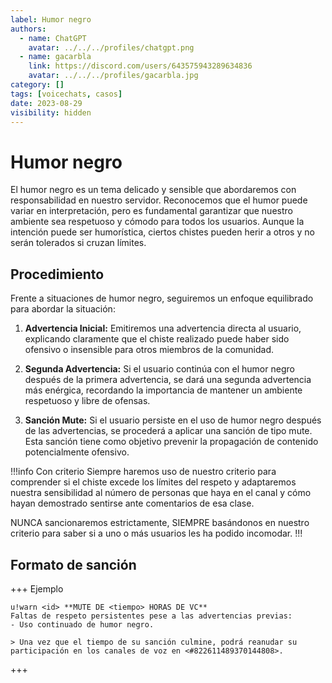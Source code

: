 ```yaml
---
label: Humor negro
authors:
  - name: ChatGPT
    avatar: ../../../profiles/chatgpt.png
  - name: gacarbla
    link: https://discord.com/users/643575943289634836
    avatar: ../../../profiles/gacarbla.jpg
category: []
tags: [voicechats, casos]
date: 2023-08-29
visibility: hidden
---
```


# Humor negro
El humor negro es un tema delicado y sensible que abordaremos con responsabilidad en nuestro servidor. Reconocemos que el humor puede variar en interpretación, pero es fundamental garantizar que nuestro ambiente sea respetuoso y cómodo para todos los usuarios. Aunque la intención puede ser humorística, ciertos chistes pueden herir a otros y no serán tolerados si cruzan límites.

## Procedimiento
Frente a situaciones de humor negro, seguiremos un enfoque equilibrado para abordar la situación:

1. **Advertencia Inicial:** Emitiremos una advertencia directa al usuario, explicando claramente que el chiste realizado puede haber sido ofensivo o insensible para otros miembros de la comunidad.

2. **Segunda Advertencia:** Si el usuario continúa con el humor negro después de la primera advertencia, se dará una segunda advertencia más enérgica, recordando la importancia de mantener un ambiente respetuoso y libre de ofensas.

3. **Sanción Mute:** Si el usuario persiste en el uso de humor negro después de las advertencias, se procederá a aplicar una sanción de tipo mute. Esta sanción tiene como objetivo prevenir la propagación de contenido potencialmente ofensivo.

!!!info Con criterio
Siempre haremos uso de nuestro criterio para comprender si el chiste excede los límites del respeto y adaptaremos nuestra sensibilidad al número de personas que haya en el canal y cómo hayan demostrado sentirse ante comentarios de esa clase.

NUNCA sancionaremos estrictamente, SIEMPRE basándonos en nuestro criterio para saber si a uno o más usuarios les ha podido incomodar.
!!!

## Formato de sanción
+++ Ejemplo
```
u!warn <id> **MUTE DE <tiempo> HORAS DE VC**
Faltas de respeto persistentes pese a las advertencias previas:
- Uso continuado de humor negro.

> Una vez que el tiempo de su sanción culmine, podrá reanudar su participación en los canales de voz en <#822611489370144808>.
```
+++